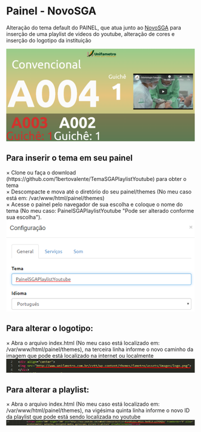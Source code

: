 # Painel - NovoSGA



<p>Alteração do tema default do PAINEL, que atua junto ao <a href="http://novosga.org/">NovoSGA</a> para inserção de uma playlist de videos do youtube, alteração de cores e inserção do logotipo da instituição</p>

<img src="./img/painel.png"/>

<h2>Para inserir o tema em seu painel</h2>
 × Clone ou faça o download (https://github.com/1bertovalente/TemaSGAPlaylistYoutube) para obter o tema<br>
 × Descompacte e mova até o diretório do seu painel/themes (No meu caso está em: /var/www/html/painel/themes)<br>
 × Acesse o painel pelo navegador de sua escolha e coloque o nome do tema (No meu caso: PainelSGAPlaylistYoutube "Pode ser alterado conforme sua escolha").
 <img src="./img/conf.png"/>
 
 <h2>Para alterar o logotipo:</h2>
 × Abra o arquivo index.html (No meu caso está localizado em: /var/www/html/painel/themes), na terceira linha informe o novo caminho da imagem que pode está localizado na internet ou localmente
  <img src="./img/codImg.png"/>
  
  <h2>Para alterar a playlist:</h2>
 × Abra o arquivo index.html (No meu caso está localizado em: /var/www/html/painel/themes), na vigésima quinta linha informe o novo ID da  playlist que pode está sendo localizada no youtube
  <img src="./img/codPlay.png"/>
 
 
 
 
 
 

